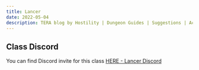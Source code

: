 ```yaml
---
title: Lancer
date: 2022-05-04
description: TERA blog by Hostility | Dungeon Guides | Suggestions | Activities | Battlegrounds | Theorycrafting | Menma's TERA ...
---
```


## Class Discord

You can find Discord invite for this class [HERE - Lancer Discord](https://Discord.gg/q6F7ewE)
